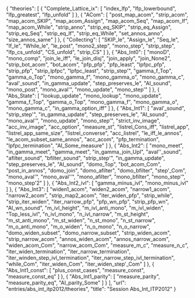 {
    "theories": [
        {
            "Complete_Lattice_ix": [
                "index_lfp",
                "lfp_lowerbound",
                "lfp_greatest",
                "lfp_unfold"
            ]
        },
        {
            "ACom": [
                "post_map_acom",
                "strip_acom",
                "map_acom_SKIP",
                "map_acom_Assign",
                "map_acom_Seq",
                "map_acom_If",
                "map_acom_While",
                "strip_anno",
                "strip_eq_SKIP",
                "strip_eq_Assign",
                "strip_eq_Seq",
                "strip_eq_If",
                "strip_eq_While",
                "set_annos_anno",
                "size_annos_same"
            ]
        },
        {
            "Collecting": [
                "SKIP_le",
                "Assign_le",
                "Seq_le",
                "If_le",
                "While_le",
                "le_post",
                "mono2_step",
                "mono_step",
                "strip_step",
                "lfp_cs_unfold",
                "CS_unfold",
                "strip_CS"
            ]
        },
        {
            "Abs_Int0": [
                "monoD",
                "mono_comp",
                "join_le_iff",
                "le_join_disj",
                "join_apply",
                "join_None2",
                "strip_bot_acom",
                "bot_acom",
                "pfp_pfp",
                "pfp_least",
                "lpfpc_pfp",
                "strip_pfp",
                "strip_lpfpc",
                "lpfpc_least",
                "strip_step'",
                "gamma_f_Top",
                "gamma_o_Top",
                "mono_gamma_f",
                "mono_gamma_o",
                "mono_gamma_c",
                "aval'_sound",
                "in_gamma_update",
                "step_preserves_le",
                "AI_sound",
                "mono_post",
                "mono_aval'",
                "mono_update",
                "mono_step'"
            ]
        },
        {
            "Abs_State": [
                "lookup_update",
                "mono_lookup",
                "mono_update",
                "gamma_f_Top",
                "gamma_o_Top",
                "mono_gamma_f",
                "mono_gamma_o",
                "mono_gamma_c",
                "in_gamma_option_iff"
            ]
        },
        {
            "Abs_Int1": [
                "aval'_sound",
                "strip_step'",
                "in_gamma_update",
                "step_preserves_le",
                "AI_sound",
                "mono_aval'",
                "mono_update",
                "mono_step'",
                "strict_inv_image",
                "acc_inv_image",
                "acc_option",
                "measure_st",
                "listrel_Cons_iff",
                "listrel_app",
                "listrel_app_same_size",
                "listrel_converse",
                "acc_listrel",
                "le_iff_le_annos",
                "le_acom_subset_same_annos",
                "acc_acom",
                "pfp_termination",
                "lpfpc_termination",
                "AI_Some_measure"
            ]
        },
        {
            "Abs_Int2": [
                "mono_meet",
                "in_gamma_meet",
                "gamma_meet",
                "in_gamma_join_UpI",
                "aval''_sound",
                "afilter_sound",
                "bfilter_sound",
                "strip_step'",
                "in_gamma_update",
                "step_preserves_le",
                "AI_sound",
                "domo_Top",
                "bot_acom_Com",
                "post_in_annos",
                "domo_join",
                "domo_afilter",
                "domo_bfilter",
                "step'_Com",
                "mono_aval'",
                "mono_aval''",
                "mono_afilter",
                "mono_bfilter",
                "mono_step'",
                "mono_step'2"
            ]
        },
        {
            "Abs_Int2_ivl": [
                "gamma_minus_ivl",
                "mono_minus_ivl"
            ]
        },
        {
            "Abs_Int3": [
                "widen1_acom",
                "widen2_acom",
                "narrow1_acom",
                "narrow2_acom",
                "strip_map2_acom",
                "iter_widen_pfp",
                "strip_while",
                "strip_iter_widen",
                "iter_narrow_pfp",
                "pfp_wn_pfp",
                "strip_pfp_wn",
                "AI_wn_sound",
                "m_ivl_height",
                "m_ivl_anti_mono",
                "m_ivl_widen",
                "Top_less_ivl",
                "n_ivl_mono",
                "n_ivl_narrow",
                "m_st_height",
                "m_st_anti_mono",
                "m_st_widen",
                "n_st_mono",
                "n_st_narrow",
                "m_o_anti_mono",
                "m_o_widen",
                "n_o_mono",
                "n_o_narrow",
                "domo_widen_subset",
                "domo_narrow_subset",
                "strip_widen_acom",
                "strip_narrow_acom",
                "annos_widen_acom",
                "annos_narrow_acom",
                "widen_acom_Com",
                "narrow_acom_Com",
                "measure_m_c",
                "measure_n_c",
                "iter_widen_termination",
                "iter_narrow_termination",
                "iter_winden_step_ivl_termination",
                "iter_narrow_step_ivl_termination",
                "while_Com",
                "iter_widen_Com",
                "iter_widen_step'_Com"
            ]
        },
        {
            "Abs_Int1_const": [
                "plus_const_cases",
                "measure_const",
                "measure_const_eq"
            ]
        },
        {
            "Abs_Int1_parity": [
                "measure_parity",
                "measure_parity_eq",
                "AI_parity_Some"
            ]
        }
    ],
    "url": "entries/abs_int_itp2012/theories",
    "title": "Session Abs_Int_ITP2012"
}